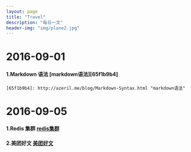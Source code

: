 ```yaml
---
layout: page
title: "Travel"
description: "每日一文"
header-img: "img/plane2.jpg"
---
```


# 2016-09-01
  #### 1.Markdown 语法 [markdown语法][65f1b9b4]

    [65f1b9b4]: http://azeril.me/blog/Markdown-Syntax.html "markdown语法"
    

# 2016-09-05
  #### 1.Redis 集群 [redis集群][db5714bf]

  [db5714bf]: https://mp.weixin.qq.com/s?__biz=MzA3MzYwNjQ3NA==&mid=2651296671&idx=1&sn=366de50a6787963517ff6e096c9d1643&scene=1&srcid=0601sx2VAI7HXF0hYlArC0wM&key=f5c31ae61525f82eeb8ce0e7179a3f06cc645be4d65a5b54447dc2ef3c1c7f983e4aea0d90620e2706f0cc63ad4238c3&ascene=0&uin=MjA3ODI3NjgzNA%3D%3D&devicetype=iMac+MacBookPro12%2C1+OSX+OSX+10.11.2+build(15C50)&version=11020201&pass_ticket=TWPg66sM6rAHPjXhsdA6b54KKiP%2FdiMrxMmDJ0UbeGXZ%2BdFqMMGaMCjmeVJMVMav "redis集群"

  #### 2.美团好文 [美团好文][685aa250]


  [685aa250]: http://tech.meituan.com/ "美团好文"
